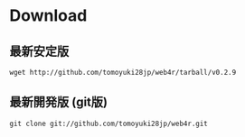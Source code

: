 Download
=========

最新安定版
-----------
    wget http://github.com/tomoyuki28jp/web4r/tarball/v0.2.9

最新開発版 (git版)
-------------------
    git clone git://github.com/tomoyuki28jp/web4r.git
